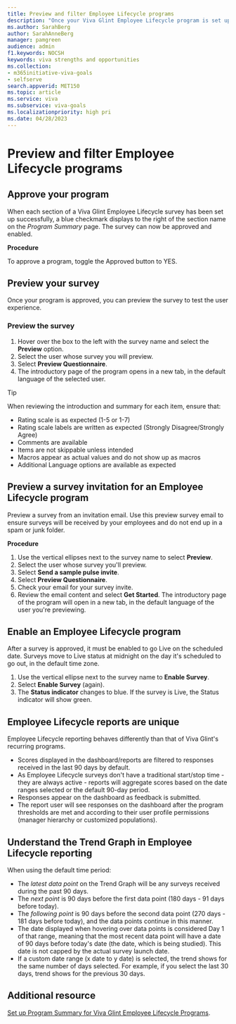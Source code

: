 ```yaml
---
title: Preview and filter Employee Lifecycle programs 
description: "Once your Viva Glint Employee Lifecycle program is set up, take these steps to set it live or edit it."
ms.author: SarahBerg
author: SarahAnneBerg
manager: pamgreen
audience: admin
f1.keywords: NOCSH
keywords: viva strengths and opportunities
ms.collection:  
- m365initiative-viva-goals
- selfserve 
search.appverid: MET150 
ms.topic: article
ms.service: viva
ms.subservice: viva-goals
ms.localizationpriority: high pri
ms.date: 04/28/2023
---
```


# Preview and filter Employee Lifecycle programs 

## Approve your program 

When each section of a Viva Glint Employee Lifecycle survey has been set up successfully, a blue checkmark displays to the right of the section name on the *Program Summary* page. The survey can now be approved and enabled. 

**Procedure** 

To approve a program, toggle the Approved button to YES. 

## Preview your survey  

Once your program is approved, you can preview the survey to test the user experience. 

### Preview the survey 

1. Hover over the box to the left with the survey name and select the **Preview** option. 
2. Select the user whose survey you will preview.  
3. Select **Preview Questionnaire**. 
4. The introductory page of the program opens in a new tab, in the default language of the selected user.  

>[!TIP]
> When reviewing the introduction and summary for each item, ensure that:
> - Rating scale is as expected (1-5 or 1-7) 
> - Rating scale labels are written as expected (Strongly Disagree/Strongly Agree)
> - Comments are available 
> - Items are not skippable unless intended 
> - Macros appear as actual values and do not show up as macros 
> - Additional Language options are available as expected 

## Preview a survey invitation for an Employee Lifecycle program 

Preview a survey from an invitation email. Use this preview survey email to ensure surveys will be received by your employees and do not end up in a spam or junk folder. 

**Procedure** 

1. Use the vertical ellipses next to the survey name to select **Preview**. 
2. Select the user whose survey you'll preview.  
3. Select **Send a sample pulse invite**.  
4. Select **Preview Questionnaire**. 
5. Check your email for your survey invite. 
6. Review the email content and select **Get Started**. The introductory page of the program will open in a new tab, in the default language of the user you're previewing. 

## Enable an Employee Lifecycle program 

After a survey is approved, it must be enabled to go Live on the scheduled date. Surveys move to Live status at midnight on the day it's scheduled to go out, in the default time zone. 

1. Use the vertical ellipse next to the survey name to **Enable Survey**. 
2. Select **Enable Survey** (again).  
3. The **Status indicator** changes to blue. If the survey is Live, the Status indicator will show green. 

## Employee Lifecycle reports are unique 

Employee Lifecycle reporting behaves differently than that of Viva Glint's recurring programs. 

- Scores displayed in the dashboard/reports are filtered to responses received in the last 90 days by default. 
- As Employee Lifecycle surveys don't have a traditional start/stop time - they are always active - reports will aggregate scores based on the date ranges selected or the default 90-day period.  
- Responses appear on the dashboard as feedback is submitted. 
- The report user will see responses on the dashboard after the program thresholds are met and according to their user profile permissions (manager hierarchy or customized populations). 

## Understand the Trend Graph in Employee Lifecycle reporting 

When using the default time period: 

- The *latest data point* on the Trend Graph will be any surveys received during the past 90 days. 
- The *next point* is 90 days before the first data point (180 days - 91 days before today). 
- The *following point* is 90 days before the second data point (270 days - 181 days before today), and the data points continue in this manner.  
- The date displayed when hovering over data points is considered Day 1 of that range, meaning that the most recent data point will have a date of 90 days before today's date (the date, which is being studied). This date is not capped by the actual survey launch date. 
- If a custom date range (x date to y date) is selected, the trend shows for the same number of days selected. For example, if you select the last 30 days, trend shows for the previous 30 days. 

## Additional resource

[Set up Program Summary for Viva Glint Employee Lifecycle Programs](https://www.microsoft.com/).
 







